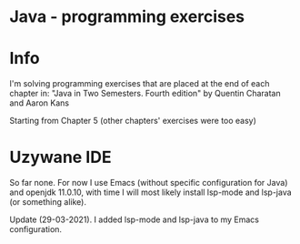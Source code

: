 # Java - programming exercises

# Info

I'm solving programming exercises that are placed at the end of each chapter in:
"Java in Two Semesters. Fourth edition" by Quentin Charatan and Aaron Kans

Starting from Chapter 5 (other chapters' exercises were too easy)

# Uzywane IDE

So far none.
For now I use Emacs (without specific configuration for Java) and openjdk 11.0.10, with time I will most likely install lsp-mode and lsp-java (or something alike).

Update (29-03-2021).
I added lsp-mode and lsp-java to my Emacs configuration.

